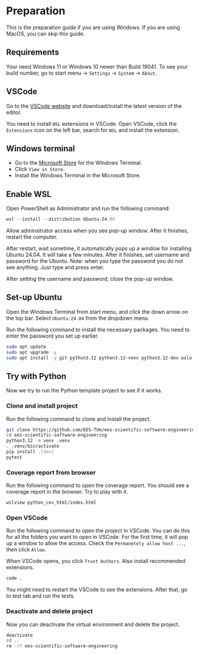 # Preparation

This is the preparation guide if you are using Windows. If you are using MacOS, you can skip this guide.

## Requirements

Your need Windows 11 or Windows 10 newer than Build 19041. To see your build number, go to start menu -> `Settings` -> `System` -> `About`.

## VSCode

Go to the [VSCode website](https://code.visualstudio.com/) and download/install the latest version of the editor.

You need to install `WSL` extensions in VSCode. Open VSCode, click the `Extensions` icon on the left bar, search for `WSL` and install the extension.

## Windows terminal

* Go to the [Microsoft Store](https://www.microsoft.com/en-us/p/windows-terminal/9n0dx20hk701) for the Windows Terminal.
* Click `View in Store`.
* Install the Windows Terminal in the Microsoft Store.

## Enable WSL

Open PowerShell as Administrator and run the following command:

```powershell
wsl --install --distribution Ubuntu-24.04
```

Allow adminsitrator access when you see pop-up window. After it finishes, restart the computer.

After restart, wait sometime, it automatically pops up a window for installing Ubuntu 24.04. It will take a few minutes. After it finishes, set username and password for the Ubuntu. Note: when you type the password you do not see anything. Just type and press enter.

After setting the username and password, close the pop-up window.

## Set-up Ubuntu

Open the Windows Terminal from start menu, and click the down arrow on the top bar. Select `Ubuntu-24.04` from the dropdown menu.

Run the following command to install the necessary packages. You need to enter the password you set up earlier.

```bash
sudo apt update
sudo apt upgrade -y
sudo apt install -y git python3.12 python3.12-venv python3.12-dev wslu
```

## Try with Python

Now we try to run the Python template project to see if it works.

### Clone and install project

Run the following command to clone and install the project.

```bash
git clone https://github.com/EES-TUe/ees-scientific-software-engineering.git
cd ees-scientific-software-engineering
python3.12 -m venv .venv
. .venv/bin/activate
pip install .[dev]
pytest
```

### Coverage report from browser

Run the following command to open the coverage report. You should see a coverage report in the browser. Try to play with it.

```bash
wslview python_cov_html/index.html
```

### Open VSCode

Run the following command to open the project in VSCode. You can do this for all the folders you want to open in VSCode. For the first time, it will pop up a window to allow the access. Check the `Permanetely allow host ...`, then click `Allow`.

When VSCode opens, you click `Trust Authors`. Also install recommended extensions.

```bash
code .
```

You might need to restart the VSCode to see the extensions. After that, go to test tab and run the tests.

### Deactivate and delete project

Now you can deactivate the virtual environment and delete the project.

```bash
deactivate
cd ..
rm -rf ees-scientific-software-engineering
```
